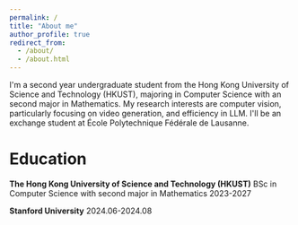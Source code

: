 ```yaml
---
permalink: /
title: "About me"
author_profile: true
redirect_from: 
  - /about/
  - /about.html
---
```


I'm a second year undergraduate student from the Hong Kong University of Science and Technology (HKUST), majoring in Computer Science with an second major in Mathematics. My research interests are computer vision, particularly focusing on video generation, and efficiency in LLM. I'll be an exchange student at École Polytechnique Fédérale de Lausanne.  

# Education
**The Hong Kong University of Science and Technology (HKUST)**
BSc in Computer Science with second major in Mathematics
2023-2027

**Stanford University**
2024.06-2024.08
